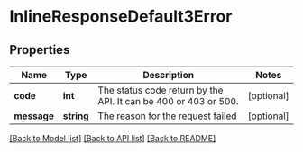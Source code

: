 # InlineResponseDefault3Error

## Properties
Name | Type | Description | Notes
------------ | ------------- | ------------- | -------------
**code** | **int** | The status code return by the API. It can be 400 or 403 or 500. | [optional] 
**message** | **string** | The reason for the request failed | [optional] 

[[Back to Model list]](../README.md#documentation-for-models) [[Back to API list]](../README.md#documentation-for-api-endpoints) [[Back to README]](../README.md)


